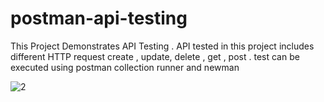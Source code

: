 # postman-api-testing

This Project Demonstrates API Testing . API tested in this project includes different HTTP request create , update, delete , get , post . test can be executed using postman collection runner and newman

![2](https://user-images.githubusercontent.com/64628178/197211154-b14a6328-2510-4ead-812c-03e256a39e0d.PNG)
